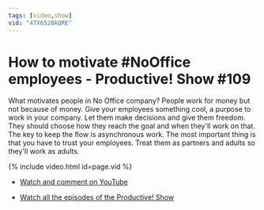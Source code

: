 ```yaml
---
tags: [video,show]
vid: "4TX6528kQRE"
---
```


# How to motivate #NoOffice employees - Productive! Show #109

What motivates people in No Office company? People work for money but not because of money. Give your employees something cool, a purpose to work in your company. Let them make decisions and give them freedom. They should choose how they reach the goal and when they'll work on that. The key to keep the flow is asynchronous work. The most important thing is that you have to trust your employees. Treat them as partners and adults so they'll work as adults.

{% include video.html id=page.vid %}

<!--More-->

- [Watch and comment on YouTube](https://www.youtube.com/watch?v=4TX6528kQRE)

- [Watch all the episodes of the Productive! Show](/show/)

[ps]: /show/
[itunesv]: /go/itunesvideo
[itunesa]: /go/itunesaudio